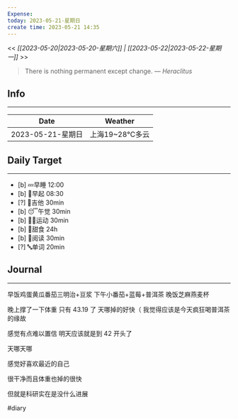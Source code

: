 ```yaml
---
Expense: 
today: 2023-05-21-星期日
create time: 2023-05-21 14:35
---
```


<< *[[2023-05-20|2023-05-20-星期六]] | [[2023-05-22|2023-05-22-星期一]]* >>


> There is nothing permanent except change.
> — <cite>Heraclitus</cite>


## Info
***
| Date        | Weather      | 
| ----------- | ------------ |
| 2023-05-21-星期日 |  上海19~28℃多云 |


## Daily Target 
***
- [b] 💤早睡   12:00
- [b] 🌅早起    08:30
- [?] 🎵吉他    30min
- [b] 😴午觉    30min
- [b] 🏃‍♀️运动    30min
- [b] 🚫甜食    24h
- [b] 📖阅读    30min
- [?] 🔤单词    20min    


##  Journal
***

早饭鸡蛋黄瓜番茄三明治+豆浆
下午小番茄+蓝莓+普洱茶
晚饭芝麻燕麦杯


晚上撑了一下体重
只有 43.19 了
天哪掉的好快（
我觉得应该是今天疯狂喝普洱茶的缘故

感觉有点难以置信
明天应该就是到 42 开头了

天哪天哪

感觉好喜欢最近的自己

很干净而且体重也掉的很快

但就是科研实在是没什么进展

#diary